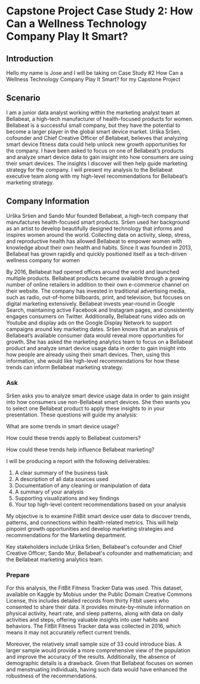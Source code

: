 # Capstone Project Case Study 2: How Can a Wellness Technology Company Play It Smart?

## Introduction
Hello my name is Jose and I will be taking on Case Study #2 How Can a Wellness Technology Company Play It Smart? for my Capstone Project

## Scenario

I am a junior data analyst working within the marketing analyst team at Bellabeat, a high-tech manufacturer of health-focused products for women. Bellabeat is a successful small company, but they have the potential to become a larger player in the global smart device market. Urška Sršen, cofounder and Chief Creative Officer of Bellabeat, believes that analyzing smart device fitness data could help unlock new growth opportunities for the company. I have been asked to focus on one of Bellabeat’s products and analyze smart device data to gain insight into how consumers are using their smart devices. The insights I discover will then help guide marketing strategy for the company. I will present my analysis to the Bellabeat executive team along with my high-level recommendations for Bellabeat’s marketing strategy.

## Company Information

Urška Sršen and Sando Mur founded Bellabeat, a high-tech company that manufactures health-focused smart products. Sršen used her background as an artist to develop beautifully designed technology that informs and inspires women around the world. Collecting data on activity, sleep, stress, and reproductive health has allowed Bellabeat to empower women with knowledge about their own health and habits. Since it was founded in 2013, Bellabeat has grown rapidly and quickly positioned itself as a tech-driven wellness company for women

By 2016, Bellabeat had opened offices around the world and launched multiple products. Bellabeat products became available through a growing number of online retailers in addition to their own e-commerce channel on their website. The company has invested in traditional advertising media, such as radio, out-of-home billboards, print, and television, but focuses on digital marketing extensively. Bellabeat invests year-round in Google Search, maintaining active Facebook and Instagram pages, and consistently engages consumers on Twitter. Additionally, Bellabeat runs video ads on Youtube and display ads on the Google Display Network to support campaigns around key marketing dates. Sršen knows that an analysis of Bellabeat’s available consumer data would reveal more opportunities for growth. She has asked the marketing analytics team to focus on a Bellabeat product and analyze smart device usage data in order to gain insight into how people are already using their smart devices. Then, using this information, she would like high-level recommendations for how these trends can inform Bellabeat marketing strategy.

### Ask
Sršen asks you to analyze smart device usage data in order to gain insight into how consumers use non-Bellabeat smart
devices. She then wants you to select one Bellabeat product to apply these insights to in your presentation. These questions
will guide my analysis:

What are some trends in smart device usage?

How could these trends apply to Bellabeat customers?

How could these trends help influence Bellabeat marketing?

I will be producing a report with the following deliverables:
1. A clear summary of the business task
2. A description of all data sources used
3. Documentation of any cleaning or manipulation of data
4. A summary of your analysis
5. Supporting visualizations and key findings
6. Your top high-level content recommendations based on your analysis

My objective is to examine FitBit smart device user data to discover trends, patterns, and connections within health-related metrics. This will help pinpoint growth opportunities and develop marketing strategies and recommendations for the Marketing department.

Key stakeholders include Urška Sršen, Bellabeat's cofounder and Chief Creative Officer; Sando Mur, Bellabeat's cofounder and mathematician; and the Bellabeat marketing analytics team.

### Prepare

For this analysis, the FitBit Fitness Tracker Data was used. This dataset, available on Kaggle by Mobius under the Public Domain Creative Commons License, this includes detailed records from thirty Fitbit users who consented to share their data. It provides minute-by-minute information on physical activity, heart rate, and sleep patterns, along with data on daily activities and steps, offering valuable insights into user habits and behaviors.
The FitBit Fitness Tracker data was collected in 2016, which means it may not accurately reflect current trends.

Moreover, the relatively small sample size of 33 could introduce bias. A larger sample would provide a more comprehensive view of the population and improve the accuracy of the results. Additionally, the absence of demographic details is a drawback. Given that Bellabeat focuses on women and menstruating individuals, having such data would have enhanced the robustness of the recommendations.






